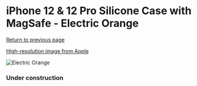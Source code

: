 # iPhone 12 & 12 Pro Silicone Case with MagSafe - Electric Orange

[Return to previous page](/iphone_12)

[High-resolution image from Apple](https://store.storeimages.cdn-apple.com/8756/as-images.apple.com/is/MKTR3?wid=4500&hei=4500&fmt=png)

<div style="width: 384px"><img src="/everypreview/MKTR3.png" alt="Electric Orange"></div>

### Under construction
